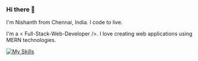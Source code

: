 ### Hi there 👋

I'm Nishanth from Chennai, India.
I code to live.

I'm a < Full-Stack-Web-Developer />. I love creating web applications using MERN technologies.

[![My Skills](https://skillicons.dev/icons?i=react,js,html,css,nodejs,express,mongodb,mysql,tailwind,bootstrap,sass,cs,github,netlify,vscode)](https://skillicons.dev)
